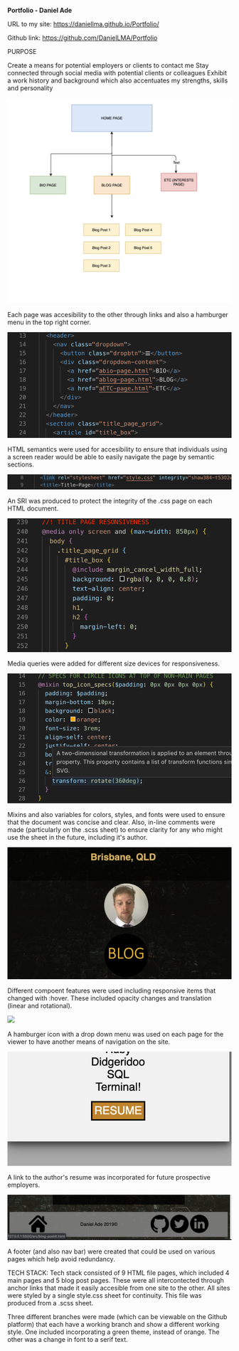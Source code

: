 **Portfolio - Daniel Ade**

URL to my site: https://daniellma.github.io/Portfolio/

Github link: https://github.com/DanielLMA/Portfolio

PURPOSE

Create a means for potential employers or clients to contact me
Stay connected through social media with potential clients or colleagues
Exhibit a work history and background which also accentuates my strengths, skills and personality 


![](docs/sitemap.png)

Each page was accesibility to the other through links and also a hamburger menu in the top right corner. 

![](docs/accessibility.png)

HTML semantics were used for accesibility to ensure that individuals using a screen reader would be able to easily navigate the page by semantic sections. 

![](docs/SRI.png)

An SRI was produced to protect the integrity of the .css page on each HTML document. 

![](docs/mediaquery.png)

Media queries were added for different size devices for responsiveness. 

![](docs/mixin.png)

Mixins and also variables for colors, styles, and fonts were used to ensure that the document was concise and clear. Also, in-line comments were made (particularly on the .scss sheet) to ensure clarity for any who might use the sheet in the future, including it's author. 

![](docs/hover.png)

Different compoent features were used including responsive items that changed with :hover. These included opacity changes and translation (linear and rotational). 

![](docs/hamburger.png)

A hamburger icon with a drop down menu was used on each page for the viewer to have another means of navigation on the site. 

![](docs/resumelink.png)

A link to the author's resume was incorporated for future prospective employers. 

![](docs/footer.png)

A footer (and also nav bar) were created that could be used on various pages which help avoid redundancy. 

TECH STACK: Tech stack consisted of 9 HTML file pages, which included 4 main pages and 5 blog post pages. These were all intercontected through anchor links that made it easily accesible from one site to the other. All sites were styled by a single style.css sheet for continuity. This file was produced from a .scss sheet. 

Three different branches were made (which can be viewable on the Github platform) that each have a working branch and show a different working style. One included incorporating a green theme, instead of orange. The other was a change in font to a serif text. 

